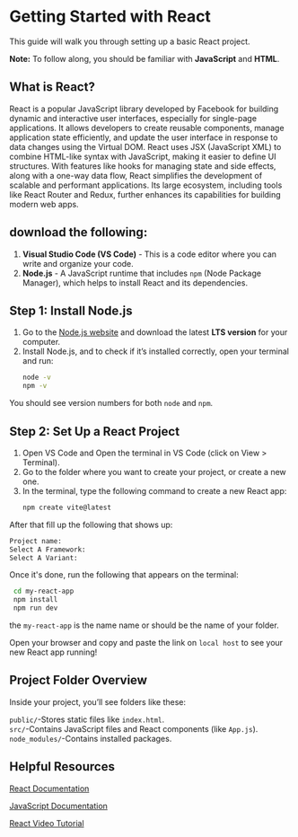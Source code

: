 # Getting Started with React

This guide will walk you through setting up a basic React project. 

**Note:** To follow along, you should be familiar with **JavaScript** and **HTML**.

## What is React?

React is a popular JavaScript library developed by Facebook for building dynamic and interactive user interfaces, especially for single-page applications. It allows developers to create reusable components, manage application state efficiently, and update the user interface in response to data changes using the Virtual DOM. React uses JSX (JavaScript XML) to combine HTML-like syntax with JavaScript, making it easier to define UI structures. With features like hooks for managing state and side effects, along with a one-way data flow, React simplifies the development of scalable and performant applications. Its large ecosystem, including tools like React Router and Redux, further enhances its capabilities for building modern web apps.

## download the following:

1. **Visual Studio Code (VS Code)** - This is a code editor where you can write and organize your code.
2. **Node.js** - A JavaScript runtime that includes `npm` (Node Package Manager), which helps to install React and its dependencies.

## Step 1: Install Node.js

1. Go to the [Node.js website](https://nodejs.org/) and download the latest **LTS version** for your computer.
2. Install Node.js, and to check if it’s installed correctly, open your terminal and run:
   ```bash
   node -v
   npm -v
   ```
You should see version numbers for both `node` and `npm`.

## Step 2: Set Up a React Project

1. Open VS Code and Open the terminal in VS Code (click on View > Terminal).
2. Go to the folder where you want to create your project, or create a new one.
3. In the terminal, type the following command to create a new React app:
   ```bash
   npm create vite@latest
   ```

After that fill up the following that shows up:
   ```bash
   Project name:
   Select A Framework:
   Select A Variant:
   ```

Once it's done, run the following that appears on the terminal:
   ```bash
    cd my-react-app
    npm install
    npm run dev
   ```
the `my-react-app` is the name name or should be the name of your folder.

Open your browser and copy and paste the link on `local host` to see your new React app running!

## Project Folder Overview
Inside your project, you’ll see folders like these:

`public/`-Stores static files like `index.html`.<br>
`src/`-Contains JavaScript files and React components (like `App.js`).<br>
`node_modules/`-Contains installed packages.<br>

## Helpful Resources

<a href="https://react.dev/blog/2023/03/16/introducing-react-dev" target="_blank">React Documentation</a>

<a href="https://www.w3schools.com/js/" target="_blank">JavaScript Documentation</a>

<a href="https://www.youtube.com/watch?v=hn80mWvP-9g&list=PLZPZq0r_RZOMQArzyI32mVndGBZ3D99XQ" target="_blank">React Video Tutorial</a>
